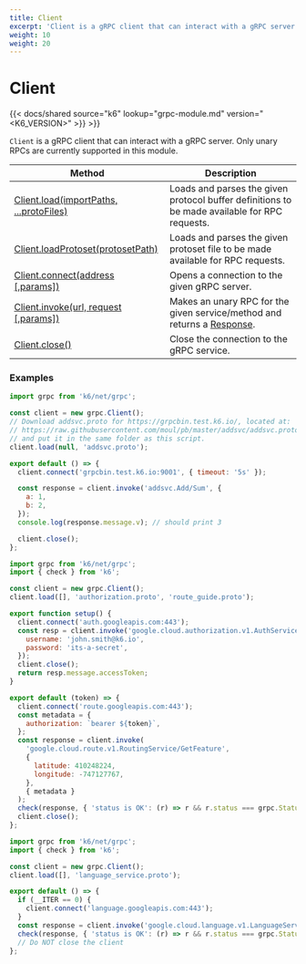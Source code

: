 ```yaml
---
title: Client
excerpt: 'Client is a gRPC client that can interact with a gRPC server.'
weight: 10
weight: 20
---
```


# Client

{{< docs/shared source="k6" lookup="grpc-module.md" version="<K6_VERSION>" >}} >}}

`Client` is a gRPC client that can interact with a gRPC server. Only unary RPCs are currently supported in this module.

| Method                                                                                                                | Description                                                                                                                             |
| --------------------------------------------------------------------------------------------------------------------- | --------------------------------------------------------------------------------------------------------------------------------------- |
| [Client.load(importPaths, ...protoFiles)](/docs/k6/<K6_VERSION>/javascript-api/k6-net-grpc/client/client-load)    | Loads and parses the given protocol buffer definitions to be made available for RPC requests.                                           |
| [Client.loadProtoset(protosetPath)](/docs/k6/<K6_VERSION>/javascript-api/k6-net-grpc/client/client-load-protoset) | Loads and parses the given protoset file to be made available for RPC requests.                                                         |
| [Client.connect(address [,params])](/javascript-api/k6-net-grpc/client/client-connect)                                | Opens a connection to the given gRPC server.                                                                                            |
| [Client.invoke(url, request [,params])](/javascript-api/k6-net-grpc/client/client-invoke)                             | Makes an unary RPC for the given service/method and returns a [Response](/docs/k6/<K6_VERSION>/javascript-api/k6-net-grpc/response). |
| [Client.close()](/docs/k6/<K6_VERSION>/javascript-api/k6-net-grpc/client/client-close)                            | Close the connection to the gRPC service.                                                                                               |

### Examples

<div class="code-group" data-props='{"labels": ["Simple example"], "lineNumbers": [true]}'>

```javascript
import grpc from 'k6/net/grpc';

const client = new grpc.Client();
// Download addsvc.proto for https://grpcbin.test.k6.io/, located at:
// https://raw.githubusercontent.com/moul/pb/master/addsvc/addsvc.proto
// and put it in the same folder as this script.
client.load(null, 'addsvc.proto');

export default () => {
  client.connect('grpcbin.test.k6.io:9001', { timeout: '5s' });

  const response = client.invoke('addsvc.Add/Sum', {
    a: 1,
    b: 2,
  });
  console.log(response.message.v); // should print 3

  client.close();
};
```

</div>

<div class="code-group" data-props='{"labels": ["Authorization"], "lineNumbers": [true]}'>

```javascript
import grpc from 'k6/net/grpc';
import { check } from 'k6';

const client = new grpc.Client();
client.load([], 'authorization.proto', 'route_guide.proto');

export function setup() {
  client.connect('auth.googleapis.com:443');
  const resp = client.invoke('google.cloud.authorization.v1.AuthService/GetAccessToken', {
    username: 'john.smith@k6.io',
    password: 'its-a-secret',
  });
  client.close();
  return resp.message.accessToken;
}

export default (token) => {
  client.connect('route.googleapis.com:443');
  const metadata = {
    authorization: `bearer ${token}`,
  };
  const response = client.invoke(
    'google.cloud.route.v1.RoutingService/GetFeature',
    {
      latitude: 410248224,
      longitude: -747127767,
    },
    { metadata }
  );
  check(response, { 'status is OK': (r) => r && r.status === grpc.StatusOK });
  client.close();
};
```

</div>

<div class="code-group" data-props='{"labels": ["Single connection"], "lineNumbers": [true]}'>

```javascript
import grpc from 'k6/net/grpc';
import { check } from 'k6';

const client = new grpc.Client();
client.load([], 'language_service.proto');

export default () => {
  if (__ITER == 0) {
    client.connect('language.googleapis.com:443');
  }
  const response = client.invoke('google.cloud.language.v1.LanguageService/AnalyzeSentiment', {});
  check(response, { 'status is OK': (r) => r && r.status === grpc.StatusOK });
  // Do NOT close the client
};
```

</div>
